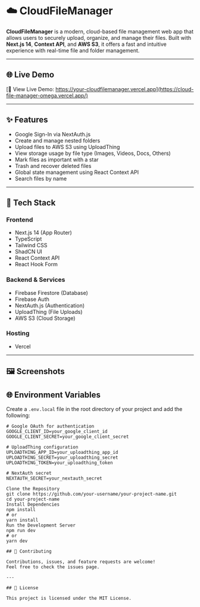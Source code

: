 # ☁️ CloudFileManager

**CloudFileManager** is a modern, cloud-based file management web app that allows users to securely upload, organize, and manage their files. Built with **Next.js 14**, **Context API**, and **AWS S3**, it offers a fast and intuitive experience with real-time file and folder management.

---

## 🌐 Live Demo

[🔗 View Live Demo: https://your-cloudfilemanager.vercel.app](https://cloud-file-manager-omega.vercel.app/)

---

## ✨ Features

- Google Sign-In via NextAuth.js
- Create and manage nested folders
- Upload files to AWS S3 using UploadThing
- View storage usage by file type (Images, Videos, Docs, Others)
- Mark files as important with a star
- Trash and recover deleted files
- Global state management using React Context API
- Search files by name


---

## 🧰 Tech Stack

### Frontend
- Next.js 14 (App Router)
- TypeScript
- Tailwind CSS
- ShadCN UI
- React Context API
- React Hook Form

### Backend & Services
- Firebase Firestore (Database)
- Firebase Auth
- NextAuth.js (Authentication)
- UploadThing (File Uploads)
- AWS S3 (Cloud Storage)

### Hosting
- Vercel

---

## 🖼️ Screenshots

## 🌐 Environment Variables

Create a `.env.local` file in the root directory of your project and add the following:

```env
# Google OAuth for authentication
GOOGLE_CLIENT_ID=your_google_client_id
GOOGLE_CLIENT_SECRET=your_google_client_secret

# UploadThing configuration
UPLOADTHING_APP_ID=your_uploadthing_app_id
UPLOADTHING_SECRET=your_uploadthing_secret
UPLOADTHING_TOKEN=your_uploadthing_token

# NextAuth secret
NEXTAUTH_SECRET=your_nextauth_secret

Clone the Repository
git clone https://github.com/your-username/your-project-name.git
cd your-project-name
Install Dependencies
npm install
# or
yarn install
Run the Development Server
npm run dev
# or
yarn dev

## 🤝 Contributing

Contributions, issues, and feature requests are welcome!  
Feel free to check the issues page.

---

## 📄 License

This project is licensed under the MIT License.
